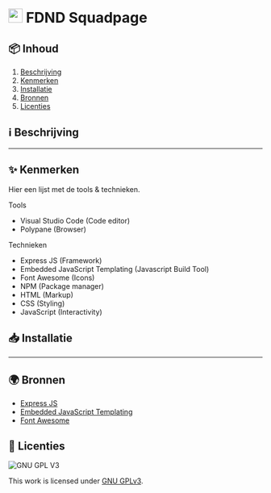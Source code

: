 <h1>
  <img src="https://user-images.githubusercontent.com/47314813/218471748-d983dce9-0d2b-4220-9822-4167b0f43aac.png" style="height: 1em;">
  <span>FDND Squadpage</span>
</h1>


<h2 id="inhoud">📦 Inhoud</h2>

<ol>
  <li>
    <a href="#beschrijving">Beschrijving</a>
  </li>
  <li>
    <a href="#kenmerken">Kenmerken</a>
  </li>
  <li>
    <a href="#installatie">Installatie</a>
  </li>
  <li>
    <a href="#bronnen">Bronnen</a>
  </li>
  <li>
    <a href="#licenties">Licenties</a>
  </li>
</ol>


<h2 id="beschrijving">ℹ️ Beschrijving</h2>

***

<h2 id="kenmerken">✨ Kenmerken</h2>

Hier een lijst met de tools & technieken.

Tools
- Visual Studio Code (Code editor)
- Polypane (Browser)

Technieken
- Express JS (Framework)
- Embedded JavaScript Templating (Javascript Build Tool)
- Font Awesome (Icons)
- NPM (Package manager)
- HTML (Markup)
- CSS (Styling)
- JavaScript (Interactivity)

<h2 id="installatie">📥 Installatie</h2>

***

<h2 id="bronnen">🌍 Bronnen</h2>

- [Express JS](https://expressjs.com/)
- [Embedded JavaScript Templating](https://ejs.co/)
- [Font Awesome](https://fontawesome.com/)

<h2 id="licenties">🪪 Licenties</h2>

![GNU GPL V3](https://www.gnu.org/graphics/gplv3-127x51.png)

This work is licensed under [GNU GPLv3](./LICENSE).

